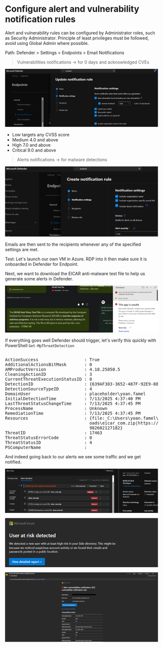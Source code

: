 # Configure alert and vulnerability notification rules

Alert and vulnerability rules can be configured by Administrator roles, such as Security Administrator.
Principle of least privileges must be followed, avoid using Global Admin where possible.

Path: Defender > Settings > Endpoints > Email Notifications


> Vulnerabilities notifications → for 0 days and acknowledged CVEs

![img-001](./img/img-001.jpg)

* Low targets any CVSS score
* Medium 4.0 and above
* High 7.0 and above
* Critical 9.0 and above

> Alerts notifications → for malware detections

![img-002](./Manage-a-security-operations-environment/img/img-002.jpg)

Emails are then sent to the recipients whenever any of the specified settings are met.

Test: Let's launch our own VM in Azure. RDP into it then make sure it is onboarded in Defender for Endpoint.

Next, we want to download the EICAR anti-malware test file to help us generate some alerts in Defender.

![img-003](./Manage-a-security-operations-environment/img/img-003.jpg)

If everything goes well Defender should trigger, let's verify this quickly with PowerShell `Get-MpThreatDetection`

<pre lang="markdown"> 
ActionSuccess                  : True
AdditionalActionsBitMask       : 0
AMProductVersion               : 4.18.25050.5
CleaningActionID               : 3
CurrentThreatExecutionStatusID : 0
DetectionID                    : {639AF303-3652-487F-92E9-880F70A7B310}
DetectionSourceTypeID          : 4
DomainUser                     : placeholder\yoan.famel
InitialDetectionTime           : 7/13/2025 4:37:40 PM
LastThreatStatusChangeTime     : 7/13/2025 4:37:45 PM
ProcessName                    : Unknown
RemediationTime                : 7/13/2025 4:37:45 PM
Resources                      : {file:_C:\Users\yoan.famel\Downloads\eicar_com.zip, webfile:_C:\Users\yoan.famel\Downl
                                 oads\eicar_com.zip|https://secure.eicar.org/eicar_com.zip|pid:8704,ProcessStart:133968
                                 982602127182}
ThreatID                       : 17463
ThreatStatusErrorCode          : 0
ThreatStatusID                 : 4
PSComputerName                 :
</pre>

And indeed going back to our alerts we see some traffic and we get notified.

![img-004](./Manage-a-security-operations-environment/img/img-004.jpg)

![img-005](./Manage-a-security-operations-environment/img/img-005.jpg)

![img-006](./Manage-a-security-operations-environment/img/img-006.jpg)
